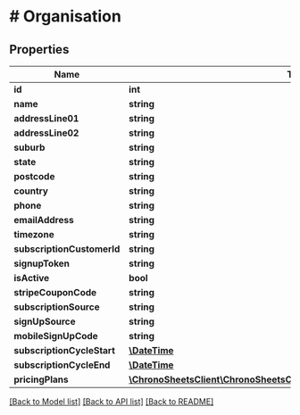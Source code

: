 # # Organisation

## Properties

Name | Type | Description | Notes
------------ | ------------- | ------------- | -------------
**id** | **int** |  | [optional] 
**name** | **string** |  | [optional] 
**addressLine01** | **string** |  | [optional] 
**addressLine02** | **string** |  | [optional] 
**suburb** | **string** |  | [optional] 
**state** | **string** |  | [optional] 
**postcode** | **string** |  | [optional] 
**country** | **string** |  | [optional] 
**phone** | **string** |  | [optional] 
**emailAddress** | **string** |  | [optional] 
**timezone** | **string** |  | [optional] 
**subscriptionCustomerId** | **string** |  | [optional] 
**signupToken** | **string** |  | [optional] 
**isActive** | **bool** |  | [optional] 
**stripeCouponCode** | **string** |  | [optional] 
**subscriptionSource** | **string** |  | [optional] 
**signUpSource** | **string** |  | [optional] 
**mobileSignUpCode** | **string** |  | [optional] 
**subscriptionCycleStart** | [**\DateTime**](\DateTime.md) |  | [optional] 
**subscriptionCycleEnd** | [**\DateTime**](\DateTime.md) |  | [optional] 
**pricingPlans** | [**\ChronoSheetsClient\ChronoSheetsClientLibModel\OrganisationPricingPlan[]**](OrganisationPricingPlan.md) |  | [optional] 

[[Back to Model list]](../../README.md#documentation-for-models) [[Back to API list]](../../README.md#documentation-for-api-endpoints) [[Back to README]](../../README.md)



